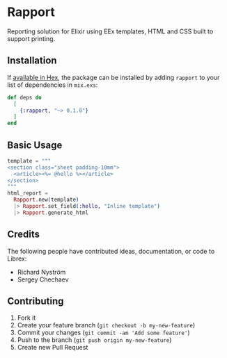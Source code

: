 # Rapport

Reporting solution for Elixir using EEx templates, HTML and CSS built to support printing.

## Installation

If [available in Hex](https://hex.pm/docs/publish), the package can be installed
by adding `rapport` to your list of dependencies in `mix.exs`:

```elixir
def deps do
  [
    {:rapport, "~> 0.1.0"}
  ]
end
```

## Basic Usage

```elixir
template = """
<section class="sheet padding-10mm">
  <article><%= @hello %></article>
</section>
"""
html_report =
  Rapport.new(template)
  |> Rapport.set_field(:hello, "Inline template")
  |> Rapport.generate_html
```

## Credits

The following people have contributed ideas, documentation, or code to Librex:

* Richard Nyström
* Sergey Chechaev

## Contributing

1. Fork it
2. Create your feature branch (`git checkout -b my-new-feature`)
3. Commit your changes (`git commit -am 'Add some feature'`)
4. Push to the branch (`git push origin my-new-feature`)
5. Create new Pull Request
